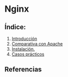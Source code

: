 # Nginx

## Índice:
1. [ Introducción ](https://github.com/victorsanmar/k0s/blob/main/introduccion.md)  
2. [Comparativa con Apache](https://github.com/victorsanmar/k0s/blob/main/k0s.md)
3. [Instalación.](https://github.com/victorsanmar/k0s/blob/main/cloud.md)  
4. [Casos prácticos](https://github.com/victorsanmar/k0s/blob/main/PrepServidor.md)

## Referencias
